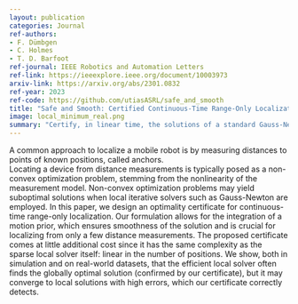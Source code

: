 ```yaml
---
layout: publication
categories: Journal
ref-authors:
- F. Dümbgen
- C. Holmes
- T. D. Barfoot
ref-journal: IEEE Robotics and Automation Letters 
ref-link: https://ieeexplore.ieee.org/document/10003973
arxiv-link: https://arxiv.org/abs/2301.0832
ref-year: 2023
ref-code: https://github.com/utiasASRL/safe_and_smooth
title: "Safe and Smooth: Certified Continuous-Time Range-Only Localization"
image: local_minimum_real.png
summary: "Certify, in linear time, the solutions of a standard Gauss-Newton solver that computes the continuous-time trajectory estimates using sparse range measurements with a Gaussian Process motion prior."
---
```

A common approach to localize a mobile robot is by measuring distances to points of known positions, called anchors.  
Locating a device from distance measurements is typically posed as a non-convex optimization problem, stemming from the nonlinearity of the measurement model. Non-convex optimization problems may yield suboptimal solutions when local iterative solvers such as Gauss-Newton are employed. 
In this paper, we design an optimality certificate for continuous-time range-only localization. 
Our formulation allows for the integration of a motion prior, which ensures smoothness of the solution and is crucial for localizing from only a few distance measurements. The proposed certificate comes at little additional cost since it has the same complexity as the sparse local solver itself: linear in the number of positions. We show, both in simulation and on real-world datasets, that the efficient local solver often finds the globally optimal solution (confirmed by our certificate), but it may converge to local solutions with high errors, which our certificate correctly detects.
